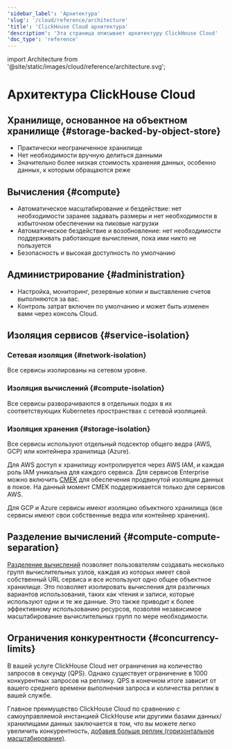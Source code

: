 ```yaml
---
'sidebar_label': 'Архитектура'
'slug': '/cloud/reference/architecture'
'title': 'ClickHouse Cloud архитектура'
'description': 'Эта страница описывает архитектуру ClickHouse Cloud'
'doc_type': 'reference'
---
```


import Architecture from '@site/static/images/cloud/reference/architecture.svg';


# Архитектура ClickHouse Cloud

<Architecture alt='Архитектура ClickHouse Cloud' class='image' />

## Хранилище, основанное на объектном хранилище {#storage-backed-by-object-store}
- Практически неограниченное хранилище
- Нет необходимости вручную делиться данными
- Значительно более низкая стоимость хранения данных, особенно данных, к которым обращаются реже

## Вычисления {#compute}
- Автоматическое масштабирование и бездействие: нет необходимости заранее задавать размеры и нет необходимости в избыточном обеспечении на пиковые нагрузки
- Автоматическое бездействие и возобновление: нет необходимости поддерживать работающие вычисления, пока ими никто не пользуется
- Безопасность и высокая доступность по умолчанию

## Администрирование {#administration}
- Настройка, мониторинг, резервные копии и выставление счетов выполняются за вас.
- Контроль затрат включен по умолчанию и может быть изменен вами через консоль Cloud.

## Изоляция сервисов {#service-isolation}

### Сетевая изоляция {#network-isolation}

Все сервисы изолированы на сетевом уровне.

### Изоляция вычислений {#compute-isolation}

Все сервисы разворачиваются в отдельных подах в их соответствующих Kubernetes пространствах с сетевой изоляцией.

### Изоляция хранения {#storage-isolation}

Все сервисы используют отдельный подсектор общего ведра (AWS, GCP) или контейнера хранилища (Azure).

Для AWS доступ к хранилищу контролируется через AWS IAM, и каждая роль IAM уникальна для каждого сервиса. Для сервисов Enterprise можно включить [CMEK](/cloud/security/cmek) для обеспечения продвинутой изоляции данных в покое. На данный момент CMEK поддерживается только для сервисов AWS.

Для GCP и Azure сервисы имеют изоляцию объектного хранилища (все сервисы имеют свои собственные ведра или контейнер хранения).

## Разделение вычислений {#compute-compute-separation}
[Разделение вычислений](/cloud/reference/warehouses) позволяет пользователям создавать несколько групп вычислительных узлов, каждая из которых имеет свой собственный URL сервиса и все используют одно общее объектное хранилище. Это позволяет изолировать вычисления для различных вариантов использования, таких как чтения и записи, которые используют одни и те же данные. Это также приводит к более эффективному использованию ресурсов, позволяя независимое масштабирование вычислительных групп по мере необходимости.

## Ограничения конкурентности {#concurrency-limits}

В вашей услуге ClickHouse Cloud нет ограничения на количество запросов в секунду (QPS). Однако существует ограничение в 1000 конкурентных запросов на реплику. QPS в конечном итоге зависит от вашего среднего времени выполнения запроса и количества реплик в вашей службе.

Главное преимущество ClickHouse Cloud по сравнению с самоуправляемой инстанцией ClickHouse или другими базами данных/хранилищами данных заключается в том, что вы можете легко увеличить конкурентность, [добавив больше реплик (горизонтальное масштабирование)](/manage/scaling#manual-horizontal-scaling).
